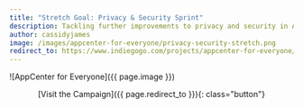 ```yaml
---
title: "Stretch Goal: Privacy & Security Sprint"
description: Tackling further improvements to privacy and security in AppCenter and elementary OS 6
author: cassidyjames
image: /images/appcenter-for-everyone/privacy-security-stretch.png
redirect_to: https://www.indiegogo.com/projects/appcenter-for-everyone/#/updates/14
---
```


![AppCenter for Everyone]({{ page.image }})

<div style="text-align: center;" markdown="1">
[Visit the Campaign]({{ page.redirect_to }}){: class="button"}
</div>

